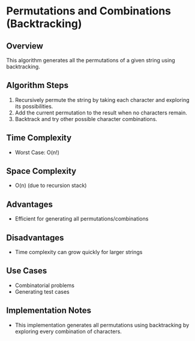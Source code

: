 # Permutations and Combinations (Backtracking)

## Overview
This algorithm generates all the permutations of a given string using backtracking.

## Algorithm Steps
1. Recursively permute the string by taking each character and exploring its possibilities.
2. Add the current permutation to the result when no characters remain.
3. Backtrack and try other possible character combinations.

## Time Complexity
- Worst Case: O(n!)

## Space Complexity
- O(n) (due to recursion stack)

## Advantages
- Efficient for generating all permutations/combinations

## Disadvantages
- Time complexity can grow quickly for larger strings

## Use Cases
- Combinatorial problems
- Generating test cases

## Implementation Notes
- This implementation generates all permutations using backtracking by exploring every combination of characters.
